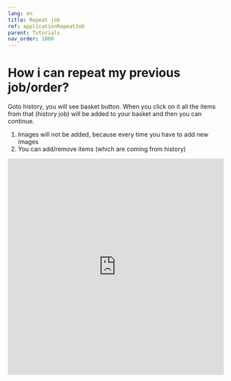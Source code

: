 ```yaml
---
lang: en
title: Repeat job
ref: applicationRepeatJob
parent: Tutorials
nav_order: 1000
---
```


# How i can repeat my previous job/order?
Goto history, you will see basket button. When you click on it all the items from that (history job) will be added to your basket and then you can continue.
1. Images will not be added, because every time you have to add new images
1. You can add/remove items (which are coming from history)

<div style="padding:100% 0 0 0;position:relative;"><iframe src="https://player.vimeo.com/video/572742480?dnt=1" frameborder="0" allow="autoplay; fullscreen; picture-in-picture" allowfullscreen style="position:absolute;top:0;left:0;width:100%;height:100%;" title="Place laundry"></iframe></div><script src="https://player.vimeo.com/api/player.js"></script>